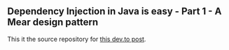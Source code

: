 <!-- markdownlint-disable MD041 -->
## Dependency Injection in Java is easy - Part 1 - A Mear design pattern

This it the source repository for [this dev.to post](https://dev.to/tomerfi/dependency-injection-in-java-is-easy-part-1-a-mear-design-pattern-2l8).
